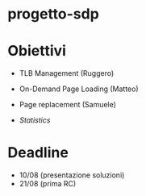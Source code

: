 # progetto-sdp

# Obiettivi

* TLB Management (Ruggero)
* On-Demand Page Loading (Matteo)
* Page replacement (Samuele)

* <i>Statistics</i>

# Deadline

* 10/08 (presentazione soluzioni)
* 21/08 (prima RC)
